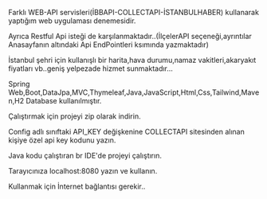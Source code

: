 Farklı WEB-API servisleri(İBBAPI-COLLECTAPI-İSTANBULHABER) kullanarak  yaptığım web uygulaması denemesidir.

Ayrıca Restful Api isteği de karşılanmaktadır..(İlçelerAPI seçeneği,ayrıntılar Anasayfanın altındaki Api EndPointleri ksımında yazmaktadır)

İstanbul şehri için kullanışlı bir harita,hava durumu,namaz vakitleri,akaryakıt fiyatları vb..geniş yelpezade hizmet sunmaktadır...

Spring Web,Boot,DataJpa,MVC,Thymeleaf,Java,JavaScript,Html,Css,Tailwind,Maven,H2 Database kullanılmıştır.

Çalıştırmak için projeyi zip olarak indirin.

Config adlı sınıftaki API_KEY değişkenine COLLECTAPI sitesinden alınan kişiye özel api key kodunu yazın.

Java kodu çalıştıran br IDE'de projeyi çalıştırın.

Tarayıcınıza localhost:8080 yazın ve kullanın.

Kullanmak için İnternet bağlantısı gerekir..




